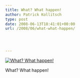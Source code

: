 ```yaml
---
title: What? What happen!
author: Patrick Kollitsch
type: post
date: 2008-06-13T18:41:01+00:00
url: /2008/06/what-what-happen/




---
```

<div class="flickr">
  <a href="http://www.flickr.com/photos/schreibblogade/2576705723/" title="What? What happen!"><img src="//farm4.static.flickr.com/3064/2576705723_42ab7d68c7.jpg" alt="What? What happen!" /></a></p> 
  
  <p>
    What? What happen!
  </p>
</div>